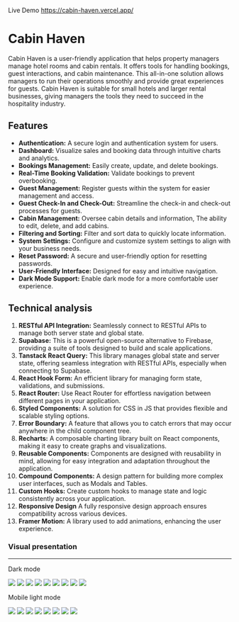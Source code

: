 Live Demo <a scr="https://cabin-haven.vercel.app/">https://cabin-haven.vercel.app/</a>
<h1>Cabin Haven</h1>
<p>Cabin Haven is a user-friendly application that helps property managers manage hotel rooms and cabin rentals. It offers tools for handling bookings, guest interactions, and cabin maintenance. This all-in-one solution allows managers to run their operations smoothly and provide great experiences for guests. Cabin Haven is suitable for small hotels and larger rental businesses, giving managers the tools they need to succeed in the hospitality industry.
</p>

<h2>Features</h2> 
<ul>
  <li><b>Authentication:</b> A secure login and authentication system for users.</li>
  <li><b>Dashboard:</b> Visualize sales and booking data through intuitive charts and analytics.</li>
  <li><b>Bookings Management:</b> Easily create, update, and delete bookings.</li>
  <li><b>Real-Time Booking Validation:</b> Validate bookings to prevent overbooking.</li>
  <li><b>Guest Management:</b> Register guests within the system for easier management and access.</li>
  <li><b>Guest Check-In and Check-Out:</b> Streamline the check-in and check-out processes for guests.</li>
  <li><b>Cabin Management:</b> Oversee cabin details and information, The ability to edit, delete, and add cabins.</li>
  <li><b>Filtering and Sorting:</b> Filter and sort data to quickly locate information.</li>
  <li><b>System Settings:</b> Configure and customize system settings to align with your business needs.</li>  
  <li><b>Reset Password:</b> A secure and user-friendly option for resetting passwords.</li>
  <li><b>User-Friendly Interface:</b> Designed for easy and intuitive navigation.</li>
  <li><b>Dark Mode Support:</b> Enable dark mode for a more comfortable user experience.</li>
</ul>

<h2>Technical analysis</h2>
<ol>
<li><b>RESTful API Integration:</b> Seamlessly connect to RESTful APIs to manage both server state and global state.</li>
<li><b>Supabase:</b> This is a powerful open-source alternative to Firebase, providing a suite of tools designed to build and scale applications.</li>
<li><b>Tanstack React Query:</b> This library manages global state and server state, offering seamless integration with RESTful APIs, especially when connecting to Supabase.</li>
<li><b>React Hook Form:</b> An efficient library for managing form state, validations, and submissions.</li>
<li><b>React Router:</b> Use React Router for effortless navigation between different pages in your application.</li>
<li><b>Styled Components:</b> A solution for CSS in JS that provides flexible and scalable styling options.</li>
<li><b>Error Boundary:</b> A feature that allows you to catch errors that may occur anywhere in the child component tree.</li>
<li><b>Recharts:</b> A composable charting library built on React components, making it easy to create graphs and visualizations.</li>
<li><b>Reusable Components:</b> Components are designed with reusability in mind, allowing for easy integration and adaptation throughout the application.</li>
<li><b>Compound Components:</b> A design pattern for building more complex user interfaces, such as Modals and Tables.</li>
<li><b>Custom Hooks:</b> Create custom hooks to manage state and logic consistently across your application.</li>  
  <li><b>Responsive Design</b> A fully responsive design approach ensures compatibility across various devices.
</li>
  <li><b>Framer Motion:</b> A library used to add animations, enhancing the user experience.</li>
</ol>

<div>
  <h3>Visual presentation</h3>
  <hr/>
  <p>Dark mode</p>
<img src="/public/screenshots/desktop/1.png"/>
<img src="/public/screenshots/desktop/2.png"/>
<img src="/public/screenshots/desktop/3.png"/>
<img src="/public/screenshots/desktop/4.png"/>
<img src="/public/screenshots/desktop/5.png"/>
<img src="/public/screenshots/desktop/6.png"/>
<img src="/public/screenshots/desktop/7.png"/>
<img src="/public/screenshots/desktop/8.png"/>
<img src="/public/screenshots/desktop/9.png"/>
  
</div>

<div>
  <p>Mobile light mode</p>
<img src="/public/screenshots/mobile/1.png"/>
<img src="/public/screenshots/mobile/2.png"/>
<img src="/public/screenshots/mobile/3.png"/>
<img src="/public/screenshots/mobile/4.png"/>
<img src="/public/screenshots/mobile/5.png"/>
<img src="/public/screenshots/mobile/6.png"/>
<img src="/public/screenshots/mobile/7.png"/>
<img src="/public/screenshots/mobile/8.png"/>
</div>
